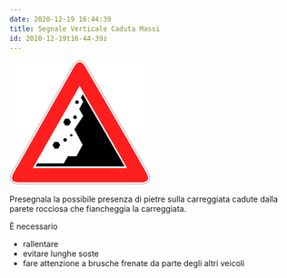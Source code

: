 ```yaml
---
date: 2020-12-19 16:44:39
title: Segnale Verticale Caduta Massi
id: 2020-12-19t16-44-39z
---
```


![disegno frana](./images/frana.png)

Presegnala la possibile presenza di pietre sulla carreggiata cadute dalla parete
rocciosa che fiancheggia la carreggiata.

È necessario

- rallentare
- evitare lunghe soste
- fare attenzione a brusche frenate da parte degli altri veicoli

